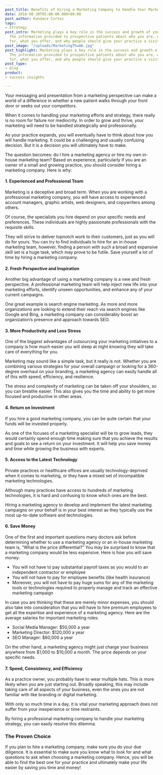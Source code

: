 ```yaml
---
post_title: Benefits of Hiring a Marketing Company to Handle Your Marketing Strategy
date: 2018-08-30T05:00:00.000+00:00
post_author: Kandace Cortez
tags:
- Strategy
post_intro: Marketing plays a key role in the success and growth of your practice.
  The information provided to prospective patients about who you are, what you stand
  for, what you offer, and why people should give your practice a visit must be strategic.
post_image: "/uploads/MarketingThumb.jpg"
post_highlight: Marketing plays a key role in the success and growth of your practice.
  The information provided to prospective patients about who you are, what you stand
  for, what you offer, and why people should give your practice a visit must be strategic.
post_type:
- blog
product:
- success insights

---
```

Your messaging and presentation from a marketing perspective can make a world of a difference in whether a new patient walks through your front door or seeks out your competitors.

When it comes to handling your marketing efforts and strategy, there really is no room for failure nor mediocrity. In order to grow and thrive, your marketing will need to be handled strategically and professionally.

As your practice expands, you will eventually have to think about how you will handle marketing. It could be a challenging and usually confusing decision. But it is a decision you will ultimately have to make.

The question becomes: do I hire a marketing agency or hire my own in-house marketing team? Based on experience, particularly if you are an owner of a small and growing practice, you should consider hiring a marketing company. Here is why:

#### 1. Experienced and Professional Team

Marketing is a deceptive and broad term. When you are working with a professional marketing company, you will have access to experienced account managers, graphic artists, web designers, and copywriters among others.

Of course, the specialists you hire depend on your specific needs and preferences. These individuals are highly passionate professionals with the requisite skills.

They will strive to deliver topnotch work to their customers, just as you will do for yours. You can try to find individuals to hire for an in-house marketing team, however, finding a person with such a broad and expansive skill set is a huge task, which may prove to be futile. Save yourself a lot of time by hiring a marketing company.

#### 2. Fresh Perspective and Inspiration

Another big advantage of using a marketing company is a new and fresh perspective. A professional marketing team will help inject new life into your marketing efforts, identify unseen opportunities, and enhance any of your current campaigns.

One great example is search engine marketing. As more and more organizations are looking to extend their reach via search engines like Google and Bing, a marketing company can considerably boost an organization’s presence and approach towards SEO.

#### 3. More Productivity and Less Stress

One of the biggest advantages of outsourcing your marketing initiatives to a company is how much easier you will sleep at night knowing they will take care of everything for you.

Marketing may sound like a simple task, but it really is not. Whether you are combining various strategies for your overall campaign or looking for a 360-degree overhaul on your branding, a marketing agency can easily handle all of this with speed, efficiency, and resilience.

The stress and complexity of marketing can be taken off your shoulders, so you can breathe easier. This also gives you the time and ability to get more focused and productive in other areas.

#### 4. Return on Investment

If you hire a good marketing company, you can be quite certain that your funds will be invested properly.

As one of the focuses of a marketing specialist will be to grow leads, they would certainly spend enough time making sure that you achieve the results and goals to see a return on your investment. It will help you save money and time while growing the business with experts.

#### 5. Access to the Latest Technology

Private practices or healthcare offices are usually technology-deprived when it comes to marketing, or they have a mixed set of incompatible marketing technologies.

Although many practices have access to hundreds of marketing technologies, it is hard and confusing to know which ones are the best.

Hiring a marketing agency to develop and implement the latest marketing campaigns on your behalf is in your best interest as they typically use the most up-to-date software and technologies.

#### 6. Save Money

One of the first and important questions many doctors ask before determining whether to use a marketing agency or an in-house marketing team is, “What is the price differential?” You may be surprised to know that a marketing company would be less expensive. Here is how you will save money:

* You will not have to pay substantial payroll taxes as you would to an independent contractor or employee
* You will not have to pay for employee benefits (like health insurance)
* Moreover, you will not have to pay huge sums for any of the marketing tools or technologies required to properly manage and track an effective marketing campaign

In case you are thinking that these are merely minor expenses, you should also take into consideration that you will have to hire premium employees to get all the expertise and experience of a marketing agency. Here are the average salaries for important marketing roles:

* Social Media Manager: $50,000 a year
* Marketing Director: $120,000 a year
* SEO Manager: $60,000 a year

On the other hand, a marketing agency might just charge your business anywhere from $1,000 to $10,000 a month. The price depends on your specific needs.

#### 7. Speed, Consistency, and Efficiency

As a practice owner, you probably have to wear multiple hats. This is more likely when you are just starting out. Broadly speaking, this may include taking care of all aspects of your business, even the ones you are not familiar with like branding or digital marketing.

With only so much time in a day, it is vital your marketing approach does not suffer from your inexperience or time restraints.

By hiring a professional marketing company to handle your marketing strategy, you can easily resolve this dilemma.

### The Proven Choice

If you plan to hire a marketing company, make sure you do your due diligence. It is essential to make sure you know what to look for and what questions to ask when choosing a marketing company. Hence, you will be able to find the best one for your practice and ultimately make your life easier by saving you time and money!